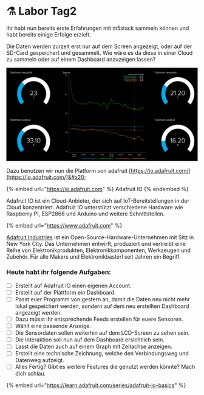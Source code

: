 # ⚗ Labor Tag2

Ihr habt nun bereits erste Erfahrungen mit m5stack sammeln können und habt bereits einige Erfolge erzielt.

Die Daten werden zurzeit erst nur auf dem Screen angezeigt, oder auf der SD-Card gespeichert und gesammelt. Wie wäre es da diese in einer Cloud zu sammeln oder auf einem Dashboard anzuzeigen lassen?

![](<../.gitbook/assets/Daschboard ioadafruit.png>)

Dazu benutzen wir nun die Platform von adafruit [https://io.adafruit.com/](https://io.adafruit.com/)&#x20;

{% embed url="https://io.adafruit.com" %}
Adafruit IO
{% endembed %}

Adafruit IO ist ein Cloud-Anbieter, der sich auf IoT-Bereitstellungen in der Cloud konzentriert. Adafruit IO unterstützt verschiedene Hardware wie Raspberry PI, ESP2866 und Arduino und weitere Schnittstellen.

{% embed url="https://www.adafruit.com" %}

[Adafruit Industries](https://www.adafruit.com/) ist ein Open-Source-Hardware-Unternehmen mit Sitz in New York City. Das Unternehmen entwirft, produziert und vertreibt eine Reihe von Elektronikprodukten, Elektronikkomponenten, Werkzeugen und Zubehör. Für alle Makers und Elektronikbasterl seit Jahren ein Begriff.



### Heute habt ihr folgende Aufgaben:

* [ ] Erstellt auf Adafruit IO einen eigenen Account.
* [ ] Erstellt auf der Plattform ein Dashboard.
* [ ] Passt euer Programm von gestern an, damit die Daten neu nicht mehr lokal gespeichert werden, sondern auf dem neu erstellten Dashboard angezeigt werden.
* [ ] Dazu müsst ihr entsprechende Feeds erstellen für euere Sensoren.
* [ ] Wählt eine passende Anzeige.
* [ ] Die Sensordaten sollen weiterhin auf dem LCD-Screen zu sehen sein.
* [ ] Die Interaktion soll nun auf dem Dashboard ersichtlich sein.
* [ ] Lasst die Daten auch auf einem Graph mit Zeitachse anzeigen.
* [ ] Erstellt eine technische Zeichnung, welche den Verbindungsweg und Datenweg aufzeigt.
* [ ] Alles Fertig? Gibt es weitere Features die genutzt werden könnte? Mach dich schlau.

{% embed url="https://learn.adafruit.com/series/adafruit-io-basics" %}
